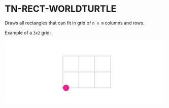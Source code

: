 # TN-RECT-WORLDTURTLE

Draws all rectangles that can fit in grid of `n x m` columns and rows.

Example of a `3x2` grid:

![Worldturtle animation](rectangles.gif)
